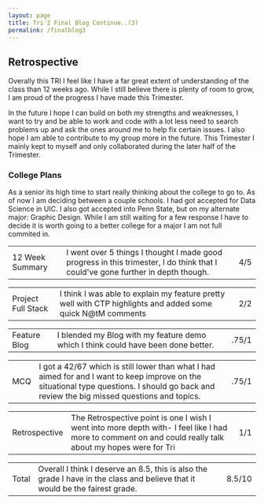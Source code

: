 ```yaml
---
layout: page
title: Tri 2 Final Blog Continue..(3)
permalink: /finalblog3
---
```


<h2> Retrospective</h2>

<p>Overally this TRI I feel like I have a far great extent of understanding of the class than 12 weeks ago. While I still believe there is plenty of room to grow, I am proud of the progress I have made this Trimester.</p>

<p>In the future I hope I can build on both my strengths and weaknesses, I want to try and be able to work and code with a lot less need to search problems up and ask the ones around me to help fix certain issues. I also hope I am able to contribute to my group more in the future. This Trimester I mainly kept to myself and only collaborated during the later half of the Trimester.</p>

<h3> College Plans </h3>

<p> As a senior its high time to start really thinking about the college to go to. As of now I am deciding between a couple schools. I had got accepted for Data Science in UIC. I also got accepted into Penn State, but on my alternate major: Graphic Design. While I am still waiting for a few response I have to decide it is worth going to a better college for a major I am not full commited in.</p>

<table>
    <td> 12 Week Summary </td>
    <td> I went over 5 things I thought I made good progress in this trimester, I do think that I could've gone further in depth though. </td>
    <td> 4/5</td>
</table>

<table>
    <td> Project Full Stack </td>
    <td> I think I was able to explain my feature pretty well with CTP highlights and added some quick N@tM comments </td>
    <td> 2/2</td>
</table>

<table>
    <td> Feature Blog </td>
    <td> I blended my Blog with my feature demo which I think could have been done better. </td>
    <td> .75/1</td>
</table>

<table>
    <td> MCQ </td>
    <td> I got a 42/67 which is still lower than what I had aimed for and I want to keep improve on the situational type questions. I should go back and review the big missed questions and topics.</td>
    <td> .75/1</td>
</table>

<table>
    <td> Retrospective </td>
    <td> The Retrospective point is one I wish I went into more depth with- I feel like I had more to comment on and could really talk about my hopes were for Tri</td>
    <td> 1/1</td>
</table>

<table>
    <td> Total </td>
    <td> Overall I think I deserve an 8.5, this is also the grade I have in the class and believe that it would be the fairest grade.</td>
    <td> 8.5/10</td>
</table>